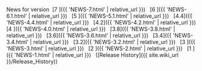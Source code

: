 News for version&nbsp;
[7  ]({{ 'NEWS-7.html'   | relative_url }}) &nbsp;
[6  ]({{ 'NEWS-6.1.html' | relative_url }}) &nbsp;
[5  ]({{ 'NEWS-5.1.html' | relative_url }}) &nbsp;
[4.4]({{ 'NEWS-4.4.html' | relative_url }}) &nbsp;
[4.2]({{ 'NEWS-4.2.html' | relative_url }}) &nbsp;
[4  ]({{ 'NEWS-4.0.html' | relative_url }}) &nbsp;
[3.8]({{ 'NEWS-3.8.html' | relative_url }}) &nbsp;
[3.6]({{ 'NEWS-3.6.html' | relative_url }}) &nbsp;
[3.4]({{ 'NEWS-3.4.html' | relative_url }}) &nbsp;
[3.2]({{ 'NEWS-3.2.html' | relative_url }}) &nbsp;
[3  ]({{ 'NEWS-3.html'   | relative_url }}) &nbsp;
[2  ]({{ 'NEWS-2.html'   | relative_url }}) &nbsp;
[1  ]({{ 'NEWS-1.html'   | relative_url }}) &nbsp;
([Release History]({{ site.wiki_url }}/Release_History))
